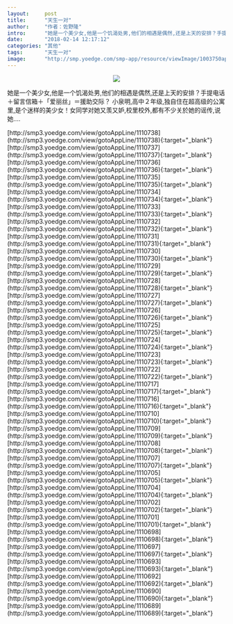 ```yaml
---
layout:     post
title:      "天生一对"
author:     "作者：佐野隆"
intro:      "她是一个美少女,他是一个饥渴处男,他们的相遇是偶然,还是上天的安排？手提电话＋留言信箱＋「爱丽丝」＝援助交际？ 小泉明,高中２年级,独自住在超高级的公寓里,是个迷样的美少女！女同学对她又羡又妒,校里校外,都有不少关於她的谣传,说她…."
date:       "2018-02-14 12:17:12"
categories: "其他"
tags:       "天生一对"
image:      "http://smp.yoedge.com/smp-app/resource/viewImage/1003750appline.png"
---
```

<div style="text-align: center">
<p><img src="http://smp.yoedge.com/smp-app/resource/viewImage/1003750appline.png"/></p>
</div>
<p class="post-meta">
<span>她是一个美少女,他是一个饥渴处男,他们的相遇是偶然,还是上天的安排？手提电话＋留言信箱＋「爱丽丝」＝援助交际？ 小泉明,高中２年级,独自住在超高级的公寓里,是个迷样的美少女！女同学对她又羡又妒,校里校外,都有不少关於她的谣传,说她….</span>
</p>
[http://smp3.yoedge.com/view/gotoAppLine/1110738](http://smp3.yoedge.com/view/gotoAppLine/1110738){:target="_blank"}
[http://smp3.yoedge.com/view/gotoAppLine/1110737](http://smp3.yoedge.com/view/gotoAppLine/1110737){:target="_blank"}
[http://smp3.yoedge.com/view/gotoAppLine/1110736](http://smp3.yoedge.com/view/gotoAppLine/1110736){:target="_blank"}
[http://smp3.yoedge.com/view/gotoAppLine/1110735](http://smp3.yoedge.com/view/gotoAppLine/1110735){:target="_blank"}
[http://smp3.yoedge.com/view/gotoAppLine/1110734](http://smp3.yoedge.com/view/gotoAppLine/1110734){:target="_blank"}
[http://smp3.yoedge.com/view/gotoAppLine/1110733](http://smp3.yoedge.com/view/gotoAppLine/1110733){:target="_blank"}
[http://smp3.yoedge.com/view/gotoAppLine/1110732](http://smp3.yoedge.com/view/gotoAppLine/1110732){:target="_blank"}
[http://smp3.yoedge.com/view/gotoAppLine/1110731](http://smp3.yoedge.com/view/gotoAppLine/1110731){:target="_blank"}
[http://smp3.yoedge.com/view/gotoAppLine/1110730](http://smp3.yoedge.com/view/gotoAppLine/1110730){:target="_blank"}
[http://smp3.yoedge.com/view/gotoAppLine/1110729](http://smp3.yoedge.com/view/gotoAppLine/1110729){:target="_blank"}
[http://smp3.yoedge.com/view/gotoAppLine/1110728](http://smp3.yoedge.com/view/gotoAppLine/1110728){:target="_blank"}
[http://smp3.yoedge.com/view/gotoAppLine/1110727](http://smp3.yoedge.com/view/gotoAppLine/1110727){:target="_blank"}
[http://smp3.yoedge.com/view/gotoAppLine/1110726](http://smp3.yoedge.com/view/gotoAppLine/1110726){:target="_blank"}
[http://smp3.yoedge.com/view/gotoAppLine/1110725](http://smp3.yoedge.com/view/gotoAppLine/1110725){:target="_blank"}
[http://smp3.yoedge.com/view/gotoAppLine/1110724](http://smp3.yoedge.com/view/gotoAppLine/1110724){:target="_blank"}
[http://smp3.yoedge.com/view/gotoAppLine/1110723](http://smp3.yoedge.com/view/gotoAppLine/1110723){:target="_blank"}
[http://smp3.yoedge.com/view/gotoAppLine/1110722](http://smp3.yoedge.com/view/gotoAppLine/1110722){:target="_blank"}
[http://smp3.yoedge.com/view/gotoAppLine/1110717](http://smp3.yoedge.com/view/gotoAppLine/1110717){:target="_blank"}
[http://smp3.yoedge.com/view/gotoAppLine/1110716](http://smp3.yoedge.com/view/gotoAppLine/1110716){:target="_blank"}
[http://smp3.yoedge.com/view/gotoAppLine/1110710](http://smp3.yoedge.com/view/gotoAppLine/1110710){:target="_blank"}
[http://smp3.yoedge.com/view/gotoAppLine/1110709](http://smp3.yoedge.com/view/gotoAppLine/1110709){:target="_blank"}
[http://smp3.yoedge.com/view/gotoAppLine/1110708](http://smp3.yoedge.com/view/gotoAppLine/1110708){:target="_blank"}
[http://smp3.yoedge.com/view/gotoAppLine/1110707](http://smp3.yoedge.com/view/gotoAppLine/1110707){:target="_blank"}
[http://smp3.yoedge.com/view/gotoAppLine/1110705](http://smp3.yoedge.com/view/gotoAppLine/1110705){:target="_blank"}
[http://smp3.yoedge.com/view/gotoAppLine/1110704](http://smp3.yoedge.com/view/gotoAppLine/1110704){:target="_blank"}
[http://smp3.yoedge.com/view/gotoAppLine/1110702](http://smp3.yoedge.com/view/gotoAppLine/1110702){:target="_blank"}
[http://smp3.yoedge.com/view/gotoAppLine/1110701](http://smp3.yoedge.com/view/gotoAppLine/1110701){:target="_blank"}
[http://smp3.yoedge.com/view/gotoAppLine/1110698](http://smp3.yoedge.com/view/gotoAppLine/1110698){:target="_blank"}
[http://smp3.yoedge.com/view/gotoAppLine/1110697](http://smp3.yoedge.com/view/gotoAppLine/1110697){:target="_blank"}
[http://smp3.yoedge.com/view/gotoAppLine/1110693](http://smp3.yoedge.com/view/gotoAppLine/1110693){:target="_blank"}
[http://smp3.yoedge.com/view/gotoAppLine/1110692](http://smp3.yoedge.com/view/gotoAppLine/1110692){:target="_blank"}
[http://smp3.yoedge.com/view/gotoAppLine/1110690](http://smp3.yoedge.com/view/gotoAppLine/1110690){:target="_blank"}
[http://smp3.yoedge.com/view/gotoAppLine/1110689](http://smp3.yoedge.com/view/gotoAppLine/1110689){:target="_blank"}


